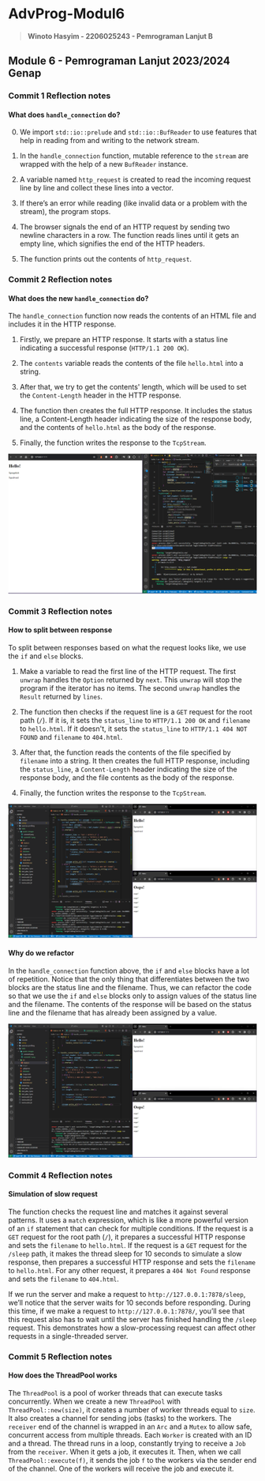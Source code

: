 # AdvProg-Modul6

> #### Winoto Hasyim - 2206025243 - Pemrograman Lanjut B

## Module 6 - Pemrograman Lanjut 2023/2024 Genap

### Commit 1 Reflection notes

#### What does `handle_connection` do?

0. We import `std::io::prelude` and `std::io::BufReader` to use features that help in reading from and writing to the network stream.

1. In the `handle_connection` function, mutable reference to the `stream` are wrapped with the help of a new `BufReader` instance.

2. A variable named `http_request` is created to read the incoming request line by line and collect these lines into a vector.

3. If there’s an error while reading (like invalid data or a problem with the stream), the program stops.

4. The browser signals the end of an HTTP request by sending two newline characters in a row. The function reads lines until it gets an empty line, which signifies the end of the HTTP headers.

5. The function prints out the contents of `http_request`.

### Commit 2 Reflection notes

#### What does the new `handle_connection` do?

The `handle_connection` function now reads the contents of an HTML file and includes it in the HTTP response. 

1. Firstly, we prepare an HTTP response. It starts with a status line indicating a successful response (`HTTP/1.1 200 OK`).

2. The `contents` variable reads the contents of the file `hello.html` into a string.

3. After that, we try to get the contents' length, which will be used to set the `Content-Length` header in the HTTP response.

4. The function then creates the full HTTP response. It includes the status line, a Content-Length header indicating the size of the response body, and the contents of `hello.html` as the body of the response.

5. Finally, the function writes the response to the `TcpStream`.

![Commit 2 screen capture](/assets/images/commit2.png)

### Commit 3 Reflection notes

#### How to split between response

To split between responses based on what the request looks like, we use the `if` and `else` blocks.

1. Make a variable to read the first line of the HTTP request. The first `unwrap` handles the `Option` returned by `next`. This `unwrap` will stop the program if the iterator has no items. The second `unwrap` handles the `Result` returned by `lines`.

2. The function then checks if the request line is a `GET` request for the root path (`/`). If it is, it sets the `status_line` to `HTTP/1.1 200 OK` and `filename` to `hello.html`. If it doesn't, it sets the `status_line` to `HTTP/1.1 404 NOT FOUND` and `filename` to `404.html`.

3. After that, the function reads the contents of the file specified by `filename` into a string. It then creates the full HTTP response, including the `status_line`, a `Content-Length` header indicating the size of the response body, and the file contents as the body of the response.

4. Finally, the function writes the response to the `TcpStream`.

![Commit 2 screen capture](/assets/images/commit3-1.png)

#### Why do we refactor

In the `handle_connection` function above, the `if` and `else` blocks have a lot of repetition. Notice that the only thing that differentiates between the two blocks are the status line and the filename. Thus, we can refactor the code so that we use the `if` and `else` blocks only to assign values of the status line and the filename. The contents of the response will be based on the status line and the filename that has already been assigned by a value.

![Commit 2 screen capture](/assets/images/commit3-2.png)

### Commit 4 Reflection notes

#### Simulation of slow request

The function checks the request line and matches it against several patterns. It uses a `match` expression, which is like a more powerful version of an `if` statement that can check for multiple conditions. If the request is a `GET` request for the root path (`/`), it prepares a successful HTTP response and sets the `filename` to `hello.html`. If the request is a `GET` request for the `/sleep` path, it makes the thread sleep for 10 seconds to simulate a slow response, then prepares a successful HTTP response and sets the `filename` to `hello.html`. For any other request, it prepares a `404 Not Found` response and sets the `filename` to `404.html`.

If we run the server and make a request to `http://127.0.0.1:7878/sleep`, we’ll notice that the server waits for 10 seconds before responding. During this time, if we make a request to `http://127.0.0.1:7878/`, you’ll see that this request also has to wait until the server has finished handling the `/sleep` request. This demonstrates how a slow-processing request can affect other requests in a single-threaded server.

### Commit 5 Reflection notes

#### How does the ThreadPool works

The `ThreadPool` is a pool of worker threads that can execute tasks concurrently. When we create a new `ThreadPool` with `ThreadPool::new(size)`, it creates a number of worker threads equal to `size`. It also creates a channel for sending jobs (tasks) to the workers. The `receiver` end of the channel is wrapped in an `Arc` and a `Mutex` to allow safe, concurrent access from multiple threads. Each `Worker` is created with an ID and a thread. The thread runs in a loop, constantly trying to receive a `Job` from the `receiver`. When it gets a job, it executes it. Then, when we call `ThreadPool::execute(f)`, it sends the job `f` to the workers via the sender end of the channel. One of the workers will receive the job and execute it.